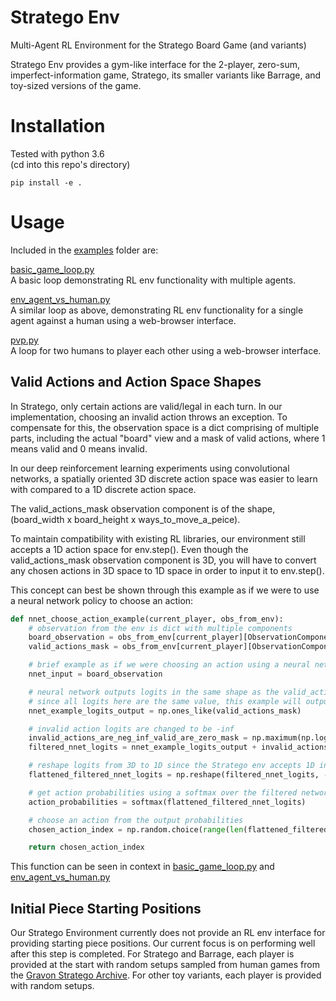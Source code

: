 # Stratego Env
Multi-Agent RL Environment for the Stratego Board Game (and variants)

Stratego Env provides a gym-like interface for the 2-player, zero-sum, imperfect-information game, Stratego, its smaller variants like Barrage, and toy-sized versions of the game.

# Installation
Tested with python 3.6  
(cd into this repo's directory)
```
pip install -e .
```

# Usage
Included in the [examples](https://github.com/JBLanier/stratego_env/tree/master/stratego_env/examples) folder are:

[basic_game_loop.py](https://github.com/JBLanier/stratego_env/blob/master/stratego_env/examples/basic_game_loop.py)  
A basic loop demonstrating RL env functionality with multiple agents.

[env_agent_vs_human.py](https://github.com/JBLanier/stratego_env/blob/master/stratego_env/examples/env_agent_vs_human.py)  
A similar loop as above, demonstrating RL env functionality for a single agent against a human using a web-browser interface.

[pvp.py](https://github.com/JBLanier/stratego_env/blob/master/stratego_env/examples/pvp.py)  
A loop for two humans to player each other using a web-browser interface.

## Valid Actions and Action Space Shapes

In Stratego, only certain actions are valid/legal in each turn. In our implementation, choosing an invalid action throws an exception.
To compensate for this, the observation space is a dict comprising of multiple parts, including the actual "board" view and a mask of valid actions, where 1 means valid and 0 means invalid.

In our deep reinforcement learning experiments using convolutional networks, a spatially oriented 3D discrete action space was easier to learn with compared to a 1D discrete action space.  

The valid_actions_mask observation component is of the shape, (board_width x board_height x ways_to_move_a_peice).  

To maintain compatibility with existing RL libraries, our environment still accepts a 1D action space for env.step(). Even though the valid_actions_mask observation component is 3D, you will have to convert any chosen actions in 3D space to 1D space in order to input it to env.step().

This concept can best be shown through this example as if we were to use a neural network policy to choose an action:

```python
def nnet_choose_action_example(current_player, obs_from_env):
    # observation from the env is dict with multiple components
    board_observation = obs_from_env[current_player][ObservationComponents.PARTIAL_OBSERVATION.value]
    valid_actions_mask = obs_from_env[current_player][ObservationComponents.VALID_ACTIONS_MASK.value]

    # brief example as if we were choosing an action using a neural network.
    nnet_input = board_observation

    # neural network outputs logits in the same shape as the valid_actions_mask (board w x board h x ways_to_move).
    # since all logits here are the same value, this example will output a random valid action
    nnet_example_logits_output = np.ones_like(valid_actions_mask)

    # invalid action logits are changed to be -inf
    invalid_actions_are_neg_inf_valid_are_zero_mask = np.maximum(np.log(valid_actions_mask), np.finfo(np.float32).min)
    filtered_nnet_logits = nnet_example_logits_output + invalid_actions_are_neg_inf_valid_are_zero_mask

    # reshape logits from 3D to 1D since the Stratego env accepts 1D indexes in env.step()
    flattened_filtered_nnet_logits = np.reshape(filtered_nnet_logits, -1)

    # get action probabilities using a softmax over the filtered network logit outputs
    action_probabilities = softmax(flattened_filtered_nnet_logits)

    # choose an action from the output probabilities
    chosen_action_index = np.random.choice(range(len(flattened_filtered_nnet_logits)), p=action_probabilities)

    return chosen_action_index
```
This function can be seen in context in [basic_game_loop.py](https://github.com/JBLanier/stratego_env/blob/master/stratego_env/examples/basic_game_loop.py)
and [env_agent_vs_human.py](https://github.com/JBLanier/stratego_env/blob/master/stratego_env/examples/env_agent_vs_human.py)

## Initial Piece Starting Positions

Our Stratego Environment currently does not provide an RL env interface for providing starting piece positions. Our current focus is on performing well after this step is completed. For Stratego and Barrage, each player is provided at the start with random setups sampled from human games from the [Gravon Stratego Archive](https://www.gravon.de/gravon/stratego/stratego.jsp). For other toy variants, each player is provided with random setups.
